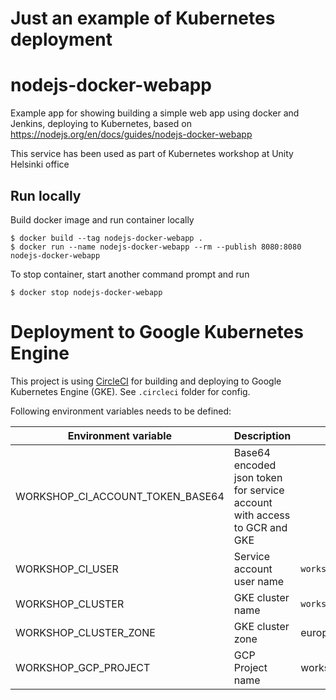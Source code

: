 # Just an example of Kubernetes deployment

# nodejs-docker-webapp

Example app for showing building a simple web app using docker and Jenkins, deploying to Kubernetes, based on https://nodejs.org/en/docs/guides/nodejs-docker-webapp

This service has been used as part of Kubernetes workshop at Unity Helsinki office
## Run locally

Build docker image and run container locally
```
$ docker build --tag nodejs-docker-webapp .
$ docker run --name nodejs-docker-webapp --rm --publish 8080:8080 nodejs-docker-webapp
```

To stop container, start another command prompt and run
```
$ docker stop nodejs-docker-webapp
```

# Deployment to Google Kubernetes Engine

This project is using [CircleCI](https://circleci.com) for building and deploying to Google Kubernetes Engine (GKE). See `.circleci` folder for config.

Following environment variables needs to be defined:

| Environment variable             | Description                                                              | Example                                      |
| -------------------------------- | ------------------------------------------------------------------------ | -------------------------------------------- |
| WORKSHOP_CI_ACCOUNT_TOKEN_BASE64 | Base64 encoded json token for service account with access to GCR and GKE |                                              |
| WORKSHOP_CI_USER                 | Service account user name                                                | `workshop@(project).iam.gserviceaccount.com` |
| WORKSHOP_CLUSTER                 | GKE cluster name                                                         | `workshop-cluster`                           |
| WORKSHOP_CLUSTER_ZONE            | GKE cluster zone                                                         | europe-north1-b                              |
| WORKSHOP_GCP_PROJECT             | GCP Project name                                                         | workshop-test                                |
